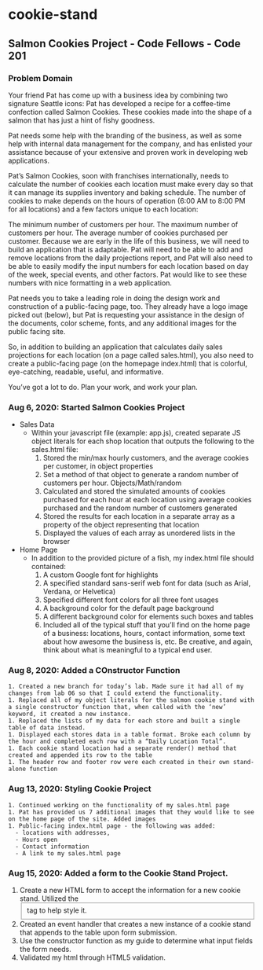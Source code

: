 # cookie-stand

## Salmon Cookies Project - Code Fellows - Code 201

### Problem Domain

Your friend Pat has come up with a business idea by combining two signature Seattle icons: Pat has developed a recipe for a coffee-time confection called Salmon Cookies. These cookies made into the shape of a salmon that has just a hint of fishy goodness.

Pat needs some help with the branding of the business, as well as some help with internal data management for the company, and has enlisted your assistance because of your extensive and proven work in developing web applications.

Pat’s Salmon Cookies, soon with franchises internationally, needs to calculate the number of cookies each location must make every day so that it can manage its supplies inventory and baking schedule. The number of cookies to make depends on the hours of operation (6:00 AM to 8:00 PM for all locations) and a few factors unique to each location:

The minimum number of customers per hour.
The maximum number of customers per hour.
The average number of cookies purchased per customer.
Because we are early in the life of this business, we will need to build an application that is adaptable. Pat will need to be able to add and remove locations from the daily projections report, and Pat will also need to be able to easily modify the input numbers for each location based on day of the week, special events, and other factors. Pat would like to see these numbers with nice formatting in a web application.

Pat needs you to take a leading role in doing the design work and construction of a public-facing page, too. They already have a logo image picked out (below), but Pat is requesting your assistance in the design of the documents, color scheme, fonts, and any additional images for the public facing site.

So, in addition to building an application that calculates daily sales projections for each location (on a page called sales.html), you also need to create a public-facing page (on the homepage index.html) that is colorful, eye-catching, readable, useful, and informative.

You’ve got a lot to do. Plan your work, and work your plan.

### Aug 6, 2020: Started Salmon Cookies Project

  - Sales Data
    - Within your javascript file (example: app.js), created separate JS object literals for each shop location that outputs the following to the sales.html file:
      1. Stored the min/max hourly customers, and the average cookies per customer, in object properties
      1. Set a method of that object to generate a random number of customers per hour. Objects/Math/random
      1. Calculated and stored the simulated amounts of cookies purchased for each hour at each location using average cookies purchased and the random number of customers generated
      1. Stored the results for each location in a separate array as a property of the object representing that location
      1. Displayed the values of each array as unordered lists in the browser
  - Home Page
    - In addition to the provided picture of a fish, my index.html file should contained:
      1. A custom Google font for highlights
      1. A specified standard sans-serif web font for data (such as Arial, Verdana, or Helvetica)
      1. Specified different font colors for all three font usages
      1. A background color for the default page background 
      1. A different background color for elements such boxes and tables 
      1. Included all of the typical stuff that you’ll find on the home page of a business: locations, hours, contact information, some text about how awesome the business is, etc. Be creative, and again, think about what is meaningful to a typical end user.

  ### Aug 8, 2020: Added a COnstructor Function

    1. Created a new branch for today’s lab. Made sure it had all of my changes from lab 06 so that I could extend the functionality.
    1. Replaced all of my object literals for the salmon cookie stand with a single constructor function that, when called with the ‘new’ keyword, it created a new instance.
    1. Replaced the lists of my data for each store and built a single table of data instead. 
    1. Displayed each stores data in a table format. Broke each column by the hour and completed each row with a “Daily Location Total”.
    1. Each cookie stand location had a separate render() method that created and appended its row to the table
    1. The header row and footer row were each created in their own stand-alone function    

  ### Aug 13, 2020: Styling Cookie Project

    1. Continued working on the functionality of my sales.html page 
    1. Pat has provided us 7 additional images that they would like to see on the home page of the site. Added images
    1. Public-facing index.html page - the following was added:
      - locations with addresses,
      - Hours open
      - Contact information
      - A link to my sales.html page

  ### Aug 15, 2020: Added a form to the Cookie Stand Project.

   1. Create a new HTML form to accept the information for a new cookie stand. Utilized the <fieldset> tag to help style it.
   1. Created an event handler that creates a new instance of a cookie stand that appends to the table upon form submission.
   1. Use the constructor function as my guide to determine what input fields the form needs.
   1. Validated my html through HTML5 validation.
